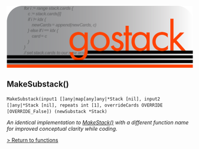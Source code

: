 ![Banner](../../images/gostack_SmallerTransparent.png)

 <h2>MakeSubstack()</h2>

 `MakeSubstack(input1 []any|map[any]any|*Stack [nil], input2 []any|*Stack [nil], repeats int [1], overrideCards OVERRIDE [OVERRIDE_False]) (newSubstack *Stack)`

 *An identical implementation to [MakeStack()](MakeStack.md) with a different function name for improved conceptual clarity while coding.*

 [> Return to functions](../functionsAPI.md)